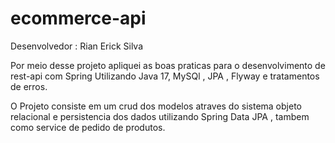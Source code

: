 # ecommerce-api
Desenvolvedor : Rian Erick Silva

Por meio desse projeto apliquei as boas praticas para o desenvolvimento de rest-api com Spring 
Utilizando Java 17, MySQl , JPA , Flyway e tratamentos de erros.

O Projeto consiste em um crud dos modelos atraves do sistema objeto relacional e persistencia dos dados utilizando 
Spring Data JPA , tambem como service de pedido de produtos.





